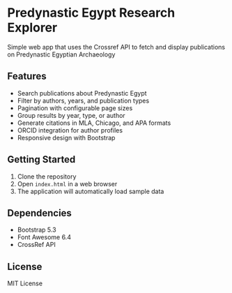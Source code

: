 # Predynastic Egypt Research Explorer

Simple web app that uses the Crossref API to fetch and display publications on Predynastic Egyptian Archaeology 

## Features

- Search publications about Predynastic Egypt
- Filter by authors, years, and publication types
- Pagination with configurable page sizes
- Group results by year, type, or author
- Generate citations in MLA, Chicago, and APA formats
- ORCID integration for author profiles
- Responsive design with Bootstrap

## Getting Started

1. Clone the repository
2. Open `index.html` in a web browser
3. The application will automatically load sample data

## Dependencies

- Bootstrap 5.3
- Font Awesome 6.4
- CrossRef API

## License

MIT License

